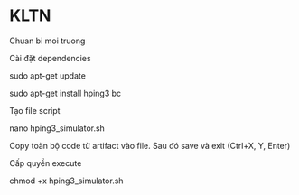 # KLTN
Chuan bi moi truong

Cài đặt dependencies

sudo apt-get update

sudo apt-get install hping3 bc

Tạo file script

nano hping3_simulator.sh

Copy toàn bộ code từ artifact vào file. Sau đó save và exit (Ctrl+X, Y, Enter)

Cấp quyền execute

chmod +x hping3_simulator.sh
